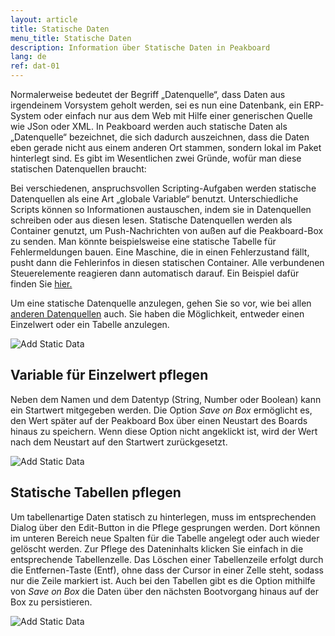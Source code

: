 ```yaml
---
layout: article
title: Statische Daten
menu_title: Statische Daten
description: Information über Statische Daten in Peakboard
lang: de
ref: dat-01
---
```

Normalerweise bedeutet der Begriff „Datenquelle“, dass Daten aus irgendeinem Vorsystem geholt werden, sei es nun eine Datenbank, ein ERP-System oder einfach nur aus dem Web mit Hilfe einer generischen Quelle wie JSon oder XML. In Peakboard werden auch statische Daten als „Datenquelle“ bezeichnet, die sich dadurch auszeichnen, dass die Daten eben gerade nicht aus einem anderen Ort stammen, sondern lokal im Paket hinterlegt sind. Es gibt im Wesentlichen zwei Gründe, wofür man diese statischen Datenquellen braucht:

Bei verschiedenen, anspruchsvollen Scripting-Aufgaben werden statische Datenquellen als eine Art „globale Variable“ benutzt. Unterschiedliche Scripts können so Informationen austauschen, indem sie in Datenquellen schreiben oder aus diesen lesen.
Statische Datenquellen werden als Container genutzt, um Push-Nachrichten von außen auf die Peakboard-Box zu senden. Man könnte beispielsweise eine statische Tabelle für Fehlermeldungen bauen. Eine Maschine, die in einen Fehlerzustand fällt, pusht dann die Fehlerinfos in diesen statischen Container. Alle verbundenen Steuerelemente reagieren dann automatisch darauf. Ein Beispiel dafür finden Sie [hier.](/misc/02-de-push-nachrichten.html)

Um eine statische Datenquelle anzulegen, gehen Sie so vor, wie bei allen [anderen Datenquellen](/tutorials/03-de-xml-daten.html) auch. Sie haben die Möglichkeit, entweder einen Einzelwert oder ein Tabelle anzulegen.

![Add Static Data](/assets/images/data-sources/static-data/add-data-dialog.png)

## Variable für Einzelwert pflegen

Neben dem Namen und dem Datentyp (String, Number oder Boolean) kann ein Startwert mitgegeben werden. Die Option *Save on Box* ermöglicht es, den Wert später auf der Peakboard Box über einen Neustart des Boards hinaus zu speichern. Wenn diese Option nicht angeklickt ist, wird der Wert nach dem Neustart auf den Startwert zurückgesetzt.

![Add Static Data](/assets/images/data-sources/static-data/static-single-variable.png)

## Statische Tabellen pflegen

Um tabellenartige Daten statisch zu hinterlegen, muss im entsprechenden Dialog über den Edit-Button in die Pflege gesprungen werden. Dort können im unteren Bereich neue Spalten für die Tabelle angelegt oder auch wieder gelöscht werden. Zur Pflege des Dateninhalts klicken Sie einfach in die entsprechende Tabellenzelle. Das Löschen einer Tabellenzeile erfolgt durch die Entfernen-Taste (Entf), ohne dass der Cursor in einer Zelle steht, sodass nur die Zeile markiert ist.
Auch bei den Tabellen gibt es die Option mithilfe von *Save on Box* die Daten über den nächsten Bootvorgang hinaus auf der Box zu persistieren.

![Add Static Data](/assets/images/data-sources/static-data/static-table-variable.png)